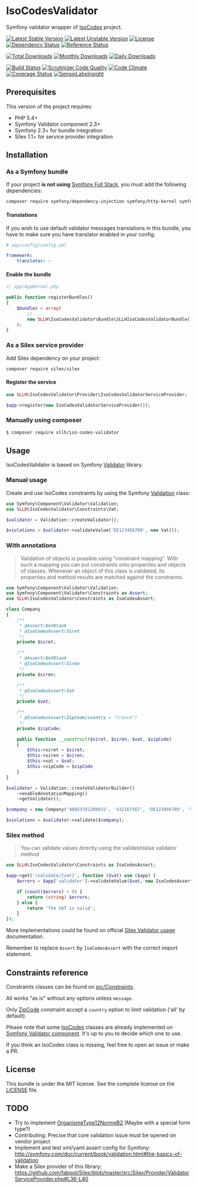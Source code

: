 # IsoCodesValidator

Symfony validator wrapper of [IsoCodes](https://github.com/ronanguilloux/IsoCodes) project.

[![Latest Stable Version](https://poser.pugx.org/sllh/iso-codes-validator/v/stable)](https://packagist.org/packages/sllh/iso-codes-validator)
[![Latest Unstable Version](https://poser.pugx.org/sllh/iso-codes-validator/v/unstable)](https://packagist.org/packages/sllh/iso-codes-validator)
[![License](https://poser.pugx.org/sllh/iso-codes-validator/license)](https://packagist.org/packages/sllh/iso-codes-validator)
[![Dependency Status](https://www.versioneye.com/php/sllh:iso-codes-validator/badge.svg)](https://www.versioneye.com/php/sllh:iso-codes-validator)
[![Reference Status](https://www.versioneye.com/php/sllh:iso-codes-validator/reference_badge.svg)](https://www.versioneye.com/php/sllh:iso-codes-validator/references)

[![Total Downloads](https://poser.pugx.org/sllh/iso-codes-validator/downloads)](https://packagist.org/packages/sllh/iso-codes-validator)
[![Monthly Downloads](https://poser.pugx.org/sllh/iso-codes-validator/d/monthly)](https://packagist.org/packages/sllh/iso-codes-validator)
[![Daily Downloads](https://poser.pugx.org/sllh/iso-codes-validator/d/daily)](https://packagist.org/packages/sllh/iso-codes-validator)

[![Build Status](https://travis-ci.org/Soullivaneuh/IsoCodesValidator.svg?branch=1.2)](https://travis-ci.org/Soullivaneuh/IsoCodesValidator)
[![Scrutinizer Code Quality](https://scrutinizer-ci.com/g/Soullivaneuh/IsoCodesValidator/badges/quality-score.png?b=1.2)](https://scrutinizer-ci.com/g/Soullivaneuh/IsoCodesValidator/?branch=1.2)
[![Code Climate](https://codeclimate.com/github/Soullivaneuh/IsoCodesValidator/badges/gpa.svg)](https://codeclimate.com/github/Soullivaneuh/IsoCodesValidator)
[![Coverage Status](https://coveralls.io/repos/Soullivaneuh/IsoCodesValidator/badge.svg?branch=1.2)](https://coveralls.io/r/Soullivaneuh/IsoCodesValidator?branch=1.2)
[![SensioLabsInsight](https://insight.sensiolabs.com/projects/15e2cfed-cfb8-4856-ac0d-92768fc0c324/mini.png)](https://insight.sensiolabs.com/projects/15e2cfed-cfb8-4856-ac0d-92768fc0c324)

## Prerequisites

This version of the project requires:

* PHP 5.4+
* Symfony Validator component 2.3+
* Symfony 2.3+ for bundle integration
* Silex 1.1+ for service provider integration

## Installation

### As a Symfony bundle

If your project **is not using** [Symfony Full Stack](http://symfony.com/projects/symfonyfs),
you must add the following dependencies:

```bash
composer require symfony/dependency-injection symfony/http-kernel symfony/finder
```

#### Translations

If you wish to use default validator messages translations in this bundle,
you have to make sure you have translator enabled in your config.

``` yaml
# app/config/config.yml

framework:
    translator: ~
```

#### Enable the bundle

``` php
// app/AppKernel.php

public function registerBundles()
{
    $bundles = array(
        // ...
        new SLLH\IsoCodesValidator\Bundle\SLLHIsoCodesValidatorBundle(),
    );
}
```

### As a Silex service provider

Add Silex dependency on your project:

```bash
composer require silex/silex
```

#### Register the service

```php
use SLLH\IsoCodesValidator\Provider\IsoCodesValidatorServiceProvider;

$app->register(new IsoCodesValidatorServiceProvider());
```

### Manually using composer

``` bash
$ composer require sllh/iso-codes-validator
```

## Usage

IsoCodesValidator is based on Symfony [Validator](http://symfony.com/components/Validator) library.

### Manual usage

Create and use IsoCodes constraints by using the Symfony [Validation](https://github.com/symfony/Validator#usage) class:

```php
use Symfony\Component\Validator\Validation;
use SLLH\IsoCodesValidator\Constraints\Vat;

$validator = Validation::createValidator();

$violations = $validator->validateValue('DE123456789', new Vat());
```

### With annotations

> Validation of objects is possible using "constraint mapping".
With such a mapping you can put constraints onto properties and objects of classes.
Whenever an object of this class is validated, its properties and method results are matched against the constraints.

```php
use Symfony\Component\Validator\Validation;
use Symfony\Component\Validator\Constraints as Assert;
use SLLH\IsoCodesValidator\Constraints as IsoCodesAssert;

class Company
{
    /**
     * @Assert\NotBlank
     * @IsoCodesAssert\Siret
     */
    private $siret;

    /**
     * @Assert\NotBlank
     * @IsoCodesAssert\Siren
     */
    private $siren;

    /**
     * @IsoCodesAssert\Vat
     */
    private $vat;

    /**
     * @IsoCodesAssert\ZipCode(country = "France")
     */
    private $zipCode;

    public function __construct($siret, $siren, $vat, $zipCode)
    {
        $this->siret = $siret;
        $this->siren = $siren;
        $this->vat = $vat;
        $this->zipCode = $zipCode
    }
}

$validator = Validation::createValidatorBuilder()
    ->enableAnnotationMapping()
    ->getValidator();

$company = new Company('48853781200015', '432167567', 'DE123456789', '59000');

$violations = $validator->validate($company);
```

### Silex method

> You can validate values directly using the validateValue validator method

```php
use SLLH\IsoCodesValidator\Constraints as IsoCodesAssert;

$app->get('/validate/{vat}', function ($vat) use ($app) {
    $errors = $app['validator']->validateValue($vat, new IsoCodesAssert\Vat());

    if (count($errors) > 0) {
        return (string) $errors;
    } else {
        return 'The VAT is valid';
    }
});
```

More implementations could be found on official [Silex Validator usage](http://silex.sensiolabs.org/doc/providers/validator.html#usage) documentation.

Remember to replace `Assert` by `IsoCodesAssert` with the correct import statement.

## Constraints reference

Constraints classes can be found on [src/Constraints](https://github.com/Soullivaneuh/IsoCodesValidator/tree/master/src/Constraints).

All works "as is" without any options unless `message`.

Only [ZipCode](https://github.com/Soullivaneuh/IsoCodesValidator/blob/master/src/Constraints/ZipCode.php) constraint
accept a `country` option to limit validation ('all' by default).

Please note that some [IsoCodes](https://github.com/ronanguilloux/IsoCodes/tree/master/src/IsoCodes) classes
are already implemented on [Symfony Validator component](http://symfony.com/doc/current/reference/constraints.html).
It's up to you to decide which one to use.

If you think an IsoCodes class is missing, feel free to open an issue or make a PR.

## License

This bundle is under the MIT license. See the complete license on the [LICENSE](https://github.com/Soullivaneuh/IsoCodesValidator/blob/master/LICENSE) file.

## TODO

 * Try to implement [OrganismeType12NormeB2](https://github.com/ronanguilloux/IsoCodes/blob/master/src/IsoCodes/OrganismeType12NormeB2.php) (Maybe with a special form type?)
 * Contributing: Precise that core validation issue must be opened on vendor project
 * Implement and test xml/yaml assert config for Symfony: http://symfony.com/doc/current/book/validation.html#the-basics-of-validation
 * Make a Silex provider of this library: https://github.com/fabpot/Silex/blob/master/src/Silex/Provider/ValidatorServiceProvider.php#L36-L40
